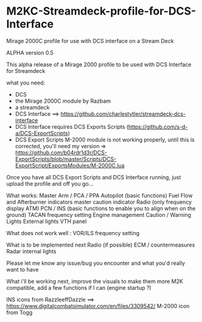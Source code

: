 # M2KC-Streamdeck-profile-for-DCS-Interface
Mirage 2000C profile for use with DCS interface on a Stream Deck

ALPHA version 0.5

This alpha release of a Mirage 2000 profile to be used with DCS Interface for Streamdeck

what you need:
- DCS
- the Mirage 2000C module by Razbam
- a streamdeck
- DCS Interface ==> https://github.com/charlestytler/streamdeck-dcs-interface
- DCS Interface requires DCS Exports Scripts (https://github.com/s-d-a/DCS-ExportScripts)
- DCS Export Scripts M-2000 module is not working properly, until this is corrected, you'll need my version => https://github.com/b04rdr1d3r/DCS-ExportScripts/blob/master/Scripts/DCS-ExportScript/ExportsModules/M-2000C.lua

Once you have all DCS Export Scripts and DCS Interface running, just upload the profile and off you go...

What works:
Master Arm / PCA / PPA
Autopilot (basic functions)
Fuel Flow and Afterburner indicators
master caution indicator
Radio (only frequency display ATM)
PCN / INS (basic functions to enable you to align when on the ground)
TACAN frequency setting
Engine management
Caution / Warning Lights
External lights
VTH panel

What does not work well : VOR/ILS frequency setting

What is to be implemented next
Radio (if possible)
ECM / countermeasures
Radar
internal lights

Please let me know any issue/bug you encounter and what you'd really want to have 

What i'll be working next, improve the visuals to make them more M2K compatible, add a few functions if I can (engine startup ?)

INS icons from RazzleeffDazzle ==> https://www.digitalcombatsimulator.com/en/files/3309542/
M-2000 icon from Togg
